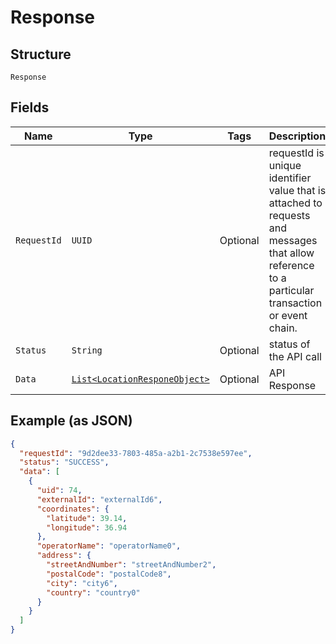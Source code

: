 
# Response

## Structure

`Response`

## Fields

| Name | Type | Tags | Description | Getter | Setter |
|  --- | --- | --- | --- | --- | --- |
| `RequestId` | `UUID` | Optional | requestId is unique identifier value that is attached to requests and messages that allow reference to a particular transaction or event chain. | UUID getRequestId() | setRequestId(UUID requestId) |
| `Status` | `String` | Optional | status of the API call | String getStatus() | setStatus(String status) |
| `Data` | [`List<LocationResponeObject>`](../../doc/models/location-respone-object.md) | Optional | API Response | List<LocationResponeObject> getData() | setData(List<LocationResponeObject> data) |

## Example (as JSON)

```json
{
  "requestId": "9d2dee33-7803-485a-a2b1-2c7538e597ee",
  "status": "SUCCESS",
  "data": [
    {
      "uid": 74,
      "externalId": "externalId6",
      "coordinates": {
        "latitude": 39.14,
        "longitude": 36.94
      },
      "operatorName": "operatorName0",
      "address": {
        "streetAndNumber": "streetAndNumber2",
        "postalCode": "postalCode8",
        "city": "city6",
        "country": "country0"
      }
    }
  ]
}
```

